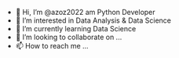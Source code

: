 - 👋 Hi, I’m @azoz2022 am Python Developer
- 👀 I’m interested in Data Analysis & Data Science 
- 🌱 I’m currently learning Data Science
- 💞️ I’m looking to collaborate on ...
- 📫 How to reach me ...

<!---
azoz2022/azoz2022 is a ✨ special ✨ repository because its `README.md` (this file) appears on your GitHub profile.
You can click the Preview link to take a look at your changes.
--->
